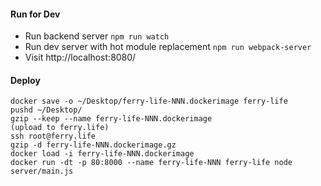 #### Run for Dev

* Run backend server `npm run watch`
* Run dev server with hot module replacement `npm run webpack-server`
* Visit http://localhost:8080/

#### Deploy

    docker save -o ~/Desktop/ferry-life-NNN.dockerimage ferry-life
    pushd ~/Desktop/
    gzip --keep --name ferry-life-NNN.dockerimage
    (upload to ferry.life)
    ssh root@ferry.life
    gzip -d ferry-life-NNN.dockerimage.gz
    docker load -i ferry-life-NNN.dockerimage
    docker run -dt -p 80:8000 --name ferry-life-NNN ferry-life node server/main.js